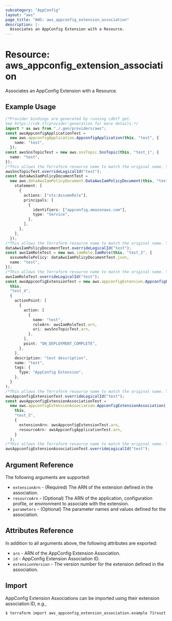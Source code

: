 ```yaml
---
subcategory: "AppConfig"
layout: "aws"
page_title: "AWS: aws_appconfig_extension_association"
description: |-
  Associates an AppConfig Extension with a Resource.
---
```


# Resource: aws\_appconfig\_extension\_association

Associates an AppConfig Extension with a Resource.

## Example Usage

```typescript
/*Provider bindings are generated by running cdktf get.
See https://cdk.tf/provider-generation for more details.*/
import * as aws from "./.gen/providers/aws";
const awsAppconfigApplicationTest =
  new aws.appconfigApplication.AppconfigApplication(this, "test", {
    name: "test",
  });
const awsSnsTopicTest = new aws.snsTopic.SnsTopic(this, "test_1", {
  name: "test",
});
/*This allows the Terraform resource name to match the original name. You can remove the call if you don't need them to match.*/
awsSnsTopicTest.overrideLogicalId("test");
const dataAwsIamPolicyDocumentTest =
  new aws.dataAwsIamPolicyDocument.DataAwsIamPolicyDocument(this, "test_2", {
    statement: [
      {
        actions: ["sts:AssumeRole"],
        principals: [
          {
            identifiers: ["appconfig.amazonaws.com"],
            type: "Service",
          },
        ],
      },
    ],
  });
/*This allows the Terraform resource name to match the original name. You can remove the call if you don't need them to match.*/
dataAwsIamPolicyDocumentTest.overrideLogicalId("test");
const awsIamRoleTest = new aws.iamRole.IamRole(this, "test_3", {
  assumeRolePolicy: dataAwsIamPolicyDocumentTest.json,
  name: "test",
});
/*This allows the Terraform resource name to match the original name. You can remove the call if you don't need them to match.*/
awsIamRoleTest.overrideLogicalId("test");
const awsAppconfigExtensionTest = new aws.appconfigExtension.AppconfigExtension(
  this,
  "test_4",
  {
    actionPoint: [
      {
        action: [
          {
            name: "test",
            roleArn: awsIamRoleTest.arn,
            uri: awsSnsTopicTest.arn,
          },
        ],
        point: "ON_DEPLOYMENT_COMPLETE",
      },
    ],
    description: "test description",
    name: "test",
    tags: {
      Type: "AppConfig Extension",
    },
  }
);
/*This allows the Terraform resource name to match the original name. You can remove the call if you don't need them to match.*/
awsAppconfigExtensionTest.overrideLogicalId("test");
const awsAppconfigExtensionAssociationTest =
  new aws.appconfigExtensionAssociation.AppconfigExtensionAssociation(
    this,
    "test_5",
    {
      extensionArn: awsAppconfigExtensionTest.arn,
      resourceArn: awsAppconfigApplicationTest.arn,
    }
  );
/*This allows the Terraform resource name to match the original name. You can remove the call if you don't need them to match.*/
awsAppconfigExtensionAssociationTest.overrideLogicalId("test");

```

## Argument Reference

The following arguments are supported:

* `extensionArn` - (Required) The ARN of the extension defined in the association.
* `resourceArn` - (Optional) The ARN of the application, configuration profile, or environment to associate with the extension.
* `parameters` - (Optional) The parameter names and values defined for the association.

## Attributes Reference

In addition to all arguments above, the following attributes are exported:

* `arn` - ARN of the AppConfig Extension Association.
* `id` - AppConfig Extension Association ID.
* `extensionVersion` - The version number for the extension defined in the association.

## Import

AppConfig Extension Associations can be imported using their extension association ID, e.g.,

```console
$ terraform import aws_appconfig_extension_association.example 71rxuzt
```
